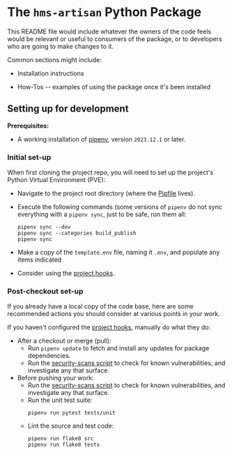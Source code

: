 # The `hms-artisan` Python Package

This README file would include whatever the owners of the
code feels would be relevant or useful to consumers of the
package, or to developers who are going to make changes to
it.

Common sections might include:

- Installation instructions

- How-Tos -- examples of using the package once it's been
  installed

## Setting up for development

**Prerequisites:**

- A working installation of [pipenv](https://pipenv.pypa.io/en/latest/),
  version `2023.12.1` or later.

### Initial set-up

When first cloning the project repo, you will need to set up
the project's Python Virtual Environment (PVE):

- Navigate to the project root directory (where the [Pipfile](Pipfile) lives).

- Execute the following commands (some versions of `pipenv`
  do not sync everything with a `pipenv sync`, just to be
  safe, run them all:
  ```shell
  pipenv sync --dev
  pipenv sync --categories build_publish
  pipenv sync
  ```

- Make a copy of the `template.env` file, naming it `.env`,
  and populate any items indicated

- Consider using the [project hooks](hooks/README.md).

### Post-checkout set-up

If you already have a local copy of the code base, here are
some recommended actions you should consider at various points
in your work.

If you haven't configured the [project hooks](hooks/README.md),
manually do what they do:

- After a checkout or merge (pull):
  - Run `pipenv update` to fetch and install any updates for
    package dependencies.
  - Run the [security-scans script](hook-scripts/security-scans.py)
    to check for known vulnerabilities, and investigate any
    that surface.
- Before pushing your work:
  - Run the [security-scans script](hook-scripts/security-scans.py)
    to check for known vulnerabilities, and investigate any
    that surface.
  - Run the unit test suite:
    ```shell
    pipenv run pytest tests/unit
    ```
  - Lint the source and test code:
    ```shell
    pipenv run flake8 src
    pipenv run flake8 tests
    ```
